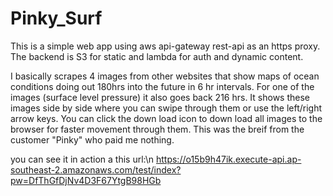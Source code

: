 # Pinky_Surf

This is a simple web app using aws api-gateway rest-api as an https proxy.  The backend is S3 for static and lambda for auth and dynamic content.

I basically scrapes 4 images from other websites that show maps of ocean conditions doing out 180hrs into the future in 6 hr intervals.  For one of the images (surface level pressure) it also goes back 216 hrs.  It shows these images side by side where you can swipe through them or use the left/right arrow keys.  You can click the down load icon to down load all images to the browser for faster movement through them.  This was the breif from the customer "Pinky" who paid me nothing.

you can see it in action a this url:\n
https://o15b9h47ik.execute-api.ap-southeast-2.amazonaws.com/test/index?pw=DfThGfDjNv4D3F67YtgB98HGb
